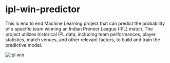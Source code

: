 # ipl-win-predictor
This is end to end Machine Learning project that can predict the probability of a specific team winning an Indian Premier League (IPL) match. The
project utilizes historical IPL data, including team performances, player statistics, match venues, and other relevant factors, to build and train the
predictive model.

![ipl win](https://github.com/shindenikhil659/ipl-win-predictor/assets/95039067/476c7a3c-f2fe-4d81-82bf-009890e000f2)
